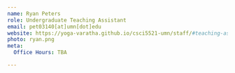```yaml
---
name: Ryan Peters
role: Undergraduate Teaching Assistant
email: pet03140[at]umn[dot]edu
website: https://yoga-varatha.github.io/csci5521-umn/staff/#teaching-assistants
photo: ryan.png
meta:
  Office Hours: TBA

---
```

